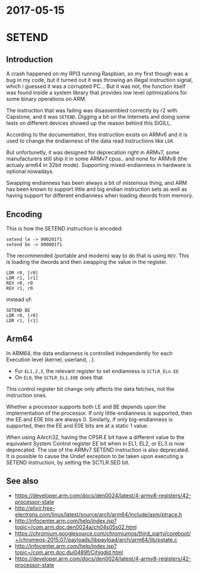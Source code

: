 # 2017-05-15

SETEND
======

Introduction
------------

A crash happened on my RPI3 running Raspbian, so my first though was a bug in my code, but it turned out it was throwing an illegal instruction signal, which i guessed it was a corrupted PC... But it was not, the function itself was found inside a system library that provides low level optimizations for some binary operations on ARM.

The instruction that was failing was disassembled correctly by r2 with Capstone, and it was `SETEND`. Digging a bit on the Internets and doing some tests on different devices showed up the reason behind this SIGILL.

According to the documentation, this instruction exists on ARMv6 and it is used to change the endianness of the data read instructions like `LDR`.

But unfortunetly, it was designed for deprecation right in ARMv7, some manufacturers still ship it in some ARMv7 cpus.. and none for ARMv8 (the actualy arm64 in 32bit mode). Supporting mixed-endianness in hardware is optional nowadays.

Swapping endianness has been always a bit of misterious thing, and ARM has been known to support little and big endian instruction sets as well as having support for different endianness when loading dwords from memory.

Encoding
--------

This is how the SETEND instruction is encoded:

	setend le -> 000201f1
	setend be -> 000001f1

The recommended (portable and modern) way to do that is using `REV`. This is loading the dwords and then swapping the value in the register.

	LDR r0, [r0]
	LDR r1, [r1]
	REV r0, r0
	REV r1, r0

instead of:

	SETEND BE
	LDR r0, [r0]
	LDR r1, [r1]

Arm64
-----
In ARM64, the data endianness is controlled independently for each Execution level (kernel, userland, ..).

* For `EL1,2,3`, the relevant register to set endianness is `SCTLR_ELn.EE`
* On `EL0`, the `SCTLR_EL1.E0E` does that

This control register bit change only affects the data fetches, not the instruction ones.

Whether a processor supports both LE and BE depends upon the implementation of the processor. If only little-endianness is supported, then the EE and E0E bits are always 0. Similarly, if only big-endianness is supported, then the EE and E0E bits are at a static 1 value.

When using AArch32, having the CPSR.E bit have a different value to the equivalent System Control register EE bit when in EL1, EL2, or EL3 is now deprecated. The use of the ARMv7 SETEND instruction is also deprecated. It is possible to cause the Undef exception to be taken upon executing a SETEND instruction, by setting the SCTLR.SED bit.

See also
--------
* https://developer.arm.com/docs/den0024/latest/4-armv8-registers/42-processor-state
* http://elixir.free-electrons.com/linux/latest/source/arch/arm64/include/asm/ptrace.h
* http://infocenter.arm.com/help/index.jsp?topic=/com.arm.doc.den0024a/ch04s05s02.html
* https://chromium.googlesource.com/chromiumos/third_party/coreboot/+/chromeos-2015.07/payloads/libpayload/arch/arm64/lib/pstate.c
* http://infocenter.arm.com/help/index.jsp?topic=/com.arm.doc.dui0489f/Cihjgdid.html
* https://developer.arm.com/docs/den0024/latest/4-armv8-registers/42-processor-state

